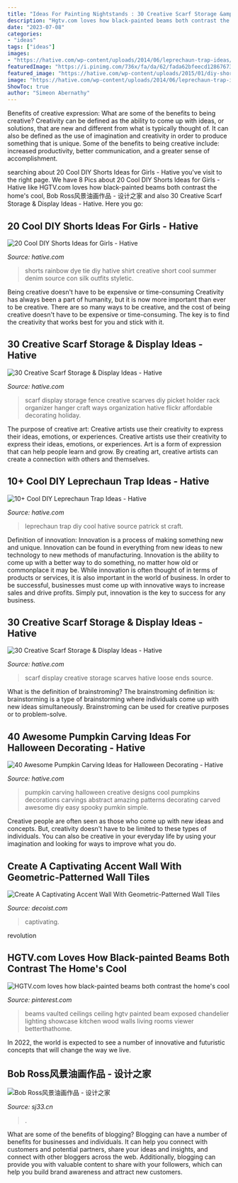 ```yaml
---
title: "Ideas For Painting Nightstands : 30 Creative Scarf Storage &amp; Display Ideas"
description: "Hgtv.com loves how black-painted beams both contrast the home&#039;s cool"
date: "2023-07-08"
categories:
- "ideas"
tags: ["ideas"]
images:
- "https://hative.com/wp-content/uploads/2014/06/leprechaun-trap-ideas/9-leprechaun-trap-ideas.jpg"
featuredImage: "https://i.pinimg.com/736x/fa/da/62/fada62bfeecd12867673b6c03d35e139.jpg"
featured_image: "https://hative.com/wp-content/uploads/2015/01/diy-shorts-ideas/2-rainbow-tie-dye-shorts.jpg"
image: "https://hative.com/wp-content/uploads/2014/06/leprechaun-trap-ideas/9-leprechaun-trap-ideas.jpg"
ShowToc: true
author: "Simeon Abernathy"
---
```



Benefits of creative expression: What are some of the benefits to being creative?
Creativity can be defined as the ability to come up with ideas, or solutions, that are new and different from what is typically thought of. It can also be defined as the use of imagination and creativity in order to produce something that is unique. Some of the benefits to being creative include: increased productivity, better communication, and a greater sense of accomplishment.

	

		
searching about 20 Cool DIY Shorts Ideas for Girls - Hative you've visit to the right page. We have 8 Pics about 20 Cool DIY Shorts Ideas for Girls - Hative like HGTV.com loves how black-painted beams both contrast the home&#039;s cool, Bob Ross风景油画作品 - 设计之家 and also 30 Creative Scarf Storage &amp; Display Ideas - Hative. Here you go:
		
    
## 20 Cool DIY Shorts Ideas For Girls - Hative

<img loading=lazy src="https://hative.com/wp-content/uploads/2015/01/diy-shorts-ideas/2-rainbow-tie-dye-shorts.jpg" onerror="this.onerror=null;this.src='https://tse2.mm.bing.net/th?id=OIP.-OBwYQLO4JKpt12L0m4xRQHaKX&amp;pid=15.1';" alt="20 Cool DIY Shorts Ideas for Girls - Hative">

_Source: hative.com_

>shorts rainbow dye tie diy hative shirt creative short cool summer denim source con silk outfits styletic. 

	

Being creative doesn't have to be expensive or time-consuming
Creativity has always been a part of humanity, but it is now more important than ever to be creative. There are so many ways to be creative, and the cost of being creative doesn't have to be expensive or time-consuming. The key is to find the creativity that works best for you and stick with it.

    
## 30 Creative Scarf Storage &amp; Display Ideas - Hative

<img loading=lazy src="https://hative.com/wp-content/uploads/2015/03/scarf-storage-ideas/12-creative-scarf-storage-and-display-ideas.jpg" onerror="this.onerror=null;this.src='https://tse3.mm.bing.net/th?id=OIP.3Ur6d2t7CqYFuvTA_ughpAHaLT&amp;pid=15.1';" alt="30 Creative Scarf Storage &amp; Display Ideas - Hative">

_Source: hative.com_

>scarf display storage fence creative scarves diy picket holder rack organizer hanger craft ways organization hative flickr affordable decorating holiday. 

	

The purpose of creative art: Creative artists use their creativity to express their ideas, emotions, or experiences.
Creative artists use their creativity to express their ideas, emotions, or experiences. Art is a form of expression that can help people learn and grow. By creating art, creative artists can create a connection with others and themselves.

    
## 10+ Cool DIY Leprechaun Trap Ideas - Hative

<img loading=lazy src="https://hative.com/wp-content/uploads/2014/06/leprechaun-trap-ideas/9-leprechaun-trap-ideas.jpg" onerror="this.onerror=null;this.src='https://tse2.mm.bing.net/th?id=OIP.xLMajJcDS9m5vbeMYdK-CgHaJ4&amp;pid=15.1';" alt="10+ Cool DIY Leprechaun Trap Ideas - Hative">

_Source: hative.com_

>leprechaun trap diy cool hative source patrick st craft. 

	

Definition of innovation:
Innovation is a process of making something new and unique. Innovation can be found in everything from new ideas to new technology to new methods of manufacturing. Innovation is the ability to come up with a better way to do something, no matter how old or commonplace it may be.
While innovation is often thought of in terms of products or services, it is also important in the world of business. In order to be successful, businesses must come up with innovative ways to increase sales and drive profits. Simply put, innovation is the key to success for any business.

    
## 30 Creative Scarf Storage &amp; Display Ideas - Hative

<img loading=lazy src="https://hative.com/wp-content/uploads/2015/03/scarf-storage-ideas/24-creative-scarf-storage-and-display-ideas.jpg" onerror="this.onerror=null;this.src='https://tse2.mm.bing.net/th?id=OIP.UEs2pncKkPUMIUSUzoeuRAHaJ3&amp;pid=15.1';" alt="30 Creative Scarf Storage &amp; Display Ideas - Hative">

_Source: hative.com_

>scarf display creative storage scarves hative loose ends source. 

	

What is the definition of brainstroming?
The brainstroming definition is:
brainstorming is a type of brainstorming where individuals come up with new ideas simultaneously. Brainstroming can be used for creative purposes or to problem-solve.

    
## 40 Awesome Pumpkin Carving Ideas For Halloween Decorating - Hative

<img loading=lazy src="https://hative.com/wp-content/uploads/2014/10/pumpkin-carving-ideas/19-abstract-pumpkin.jpg" onerror="this.onerror=null;this.src='https://tse1.mm.bing.net/th?id=OIP.4Qt5VOSelIm1VvZmVvHcnQHaKX&amp;pid=15.1';" alt="40 Awesome Pumpkin Carving Ideas for Halloween Decorating - Hative">

_Source: hative.com_

>pumpkin carving halloween creative designs cool pumpkins decorations carvings abstract amazing patterns decorating carved awesome diy easy spooky pumkin simple. 

	

Creative people are often seen as those who come up with new ideas and concepts. But, creativity doesn't have to be limited to these types of individuals. You can also be creative in your everyday life by using your imagination and looking for ways to improve what you do.

    
## Create A Captivating Accent Wall With Geometric-Patterned Wall Tiles

<img loading=lazy src="https://cdn.decoist.com/wp-content/uploads/2014/02/Geometric-wall-decal-ideas-for-modern-home.jpg" onerror="this.onerror=null;this.src='https://tse4.mm.bing.net/th?id=OIP.WdXl8_pSZDlZ0SFenhcAZQHaK3&amp;pid=15.1';" alt="Create A Captivating Accent Wall With Geometric-Patterned Wall Tiles">

_Source: decoist.com_

>captivating. 

	

revolution

    
## HGTV.com Loves How Black-painted Beams Both Contrast The Home&#039;s Cool

<img loading=lazy src="https://i.pinimg.com/736x/fa/da/62/fada62bfeecd12867673b6c03d35e139.jpg" onerror="this.onerror=null;this.src='https://tse3.mm.bing.net/th?id=OIP.RqazvKK2fwrVzq6cf-l36QHaLH&amp;pid=15.1';" alt="HGTV.com loves how black-painted beams both contrast the home&#039;s cool">

_Source: pinterest.com_

>beams vaulted ceilings ceiling hgtv painted beam exposed chandelier lighting showcase kitchen wood walls living rooms viewer betterthathome. 

	

In 2022, the world is expected to see a number of innovative and futuristic concepts that will change the way we live.

    
## Bob Ross风景油画作品 - 设计之家

<img loading=lazy src="https://img.sj33.cn/uploads/allimg/201009/20100908221958165.jpg" onerror="this.onerror=null;this.src='https://tse1.mm.bing.net/th?id=OIP.8xs5yjqklqf0JGMOgnIc-QHaFj&amp;pid=15.1';" alt="Bob Ross风景油画作品 - 设计之家">

_Source: sj33.cn_

>. 

	

What are some of the benefits of blogging?
Blogging can have a number of benefits for businesses and individuals. It can help you connect with customers and potential partners, share your ideas and insights, and connect with other bloggers across the web. Additionally, blogging can provide you with valuable content to share with your followers, which can help you build brand awareness and attract new customers.

